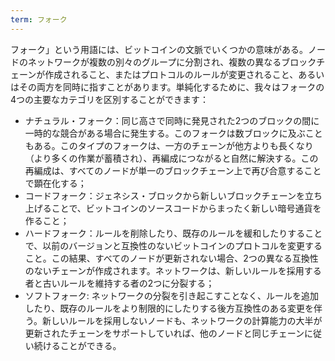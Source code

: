 ```yaml
---
term: フォーク
---
```

フォーク」という用語には、ビットコインの文脈でいくつかの意味がある。ノードのネットワークが複数の別々のグループに分割され、複数の異なるブロックチェーンが作成されること、またはプロトコルのルールが変更されること、あるいはその両方を同時に指すことがあります。単純化するために、我々はフォークの4つの主要なカテゴリを区別することができます：


- ナチュラル・フォーク：同じ高さで同時に発見された2つのブロックの間に一時的な競合がある場合に発生する。このフォークは数ブロックに及ぶこともある。このタイプのフォークは、一方のチェーンが他方よりも長くなり（より多くの作業が蓄積され）、再編成につながると自然に解決する。この再編成は、すべてのノードが単一のブロックチェーン上で再び合意することで顕在化する；
- コードフォーク：ジェネシス・ブロックから新しいブロックチェーンを立ち上げることで、ビットコインのソースコードからまったく新しい暗号通貨を作ること；
- ハードフォーク：ルールを削除したり、既存のルールを緩和したりすることで、以前のバージョンと互換性のないビットコインのプロトコルを変更すること。この結果、すべてのノードが更新されない場合、2つの異なる互換性のないチェーンが作成されます。ネットワークは、新しいルールを採用する者と古いルールを維持する者の2つに分裂する；
- ソフトフォーク: ネットワークの分裂を引き起こすことなく、ルールを追加したり、既存のルールをより制限的にしたりする後方互換性のある変更を伴う。新しいルールを採用しないノードも、ネットワークの計算能力の大半が更新されたチェーンをサポートしていれば、他のノードと同じチェーンに従い続けることができる。